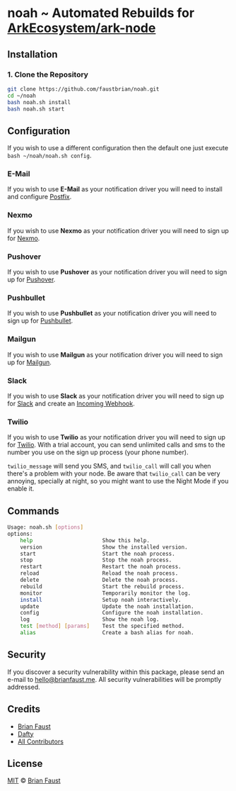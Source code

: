 # noah ~ Automated Rebuilds for [ArkEcosystem/ark-node](https://github.com/ArkEcosystem/ark-node)

## Installation

### 1. Clone the Repository

```bash
git clone https://github.com/faustbrian/noah.git
cd ~/noah
bash noah.sh install
bash noah.sh start
```

## Configuration

If you wish to use a different configuration then the default one just execute `bash ~/noah/noah.sh config`.

### E-Mail

If you wish to use **E-Mail** as your notification driver you will need to install and configure [Postfix](https://www.digitalocean.com/community/tutorials/how-to-install-and-configure-postfix-on-ubuntu-16-04).

### Nexmo

If you wish to use **Nexmo** as your notification driver you will need to sign up for [Nexmo](https://nexmo.com).

### Pushover

If you wish to use **Pushover** as your notification driver you will need to sign up for [Pushover](https://pushover.net).

### Pushbullet

If you wish to use **Pushbullet** as your notification driver you will need to sign up for [Pushbullet](https://pushbullet.com).

### Mailgun

If you wish to use **Mailgun** as your notification driver you will need to sign up for [Mailgun](https://mailgun.com).

### Slack

If you wish to use **Slack** as your notification driver you will need to sign up for [Slack](https://slack.com) and create an [Incoming Webhook](https://api.slack.com/incoming-webhooks).

### Twilio

If you wish to use **Twilio** as your notification driver you will need to sign up for [Twilio](https://www.twilio.com). With a trial account, you can send unlimited calls and sms to the number you use on the sign up process (your phone number).

`twilio_message` will send you SMS, and `twilio_call` will call you when there's a problem with your node. Be aware that `twilio_call` can be very annoying, specially at night, so you might want to use the Night Mode if you enable it.

## Commands

```bash
Usage: noah.sh [options]
options:
    help                      Show this help.
    version                   Show the installed version.
    start                     Start the noah process.
    stop                      Stop the noah process.
    restart                   Restart the noah process.
    reload                    Reload the noah process.
    delete                    Delete the noah process.
    rebuild                   Start the rebuild process.
    monitor                   Temporarily monitor the log.
    install                   Setup noah interactively.
    update                    Update the noah installation.
    config                    Configure the noah installation.
    log                       Show the noah log.
    test [method] [params]    Test the specified method.
    alias                     Create a bash alias for noah.
```

## Security

If you discover a security vulnerability within this package, please send an e-mail to hello@brianfaust.me. All security vulnerabilities will be promptly addressed.

## Credits

- [Brian Faust](https://github.com/faustbrian)
- [Dafty](https://github.com/dafty)
- [All Contributors](../../contributors)

## License

[MIT](LICENSE) © [Brian Faust](https://brianfaust.me)
